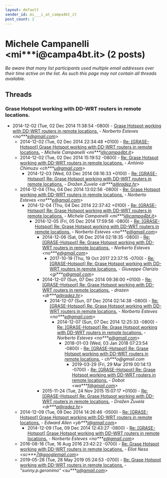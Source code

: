 ```yaml
---
layout: default
sender_id: mi___i_at_campa4bt_it
post_count: 2
---
```


# Michele Campanelli <mi***i<span>@</span>campa4bt.it> (2 posts)

_Be aware that many list participants used multiple email addresses over their time active on the list. As such this page may not contain all threads available._

## Threads

### Grase Hotspot working with DD-WRT routers in remote locations.
+ 2014-12-02 (Tue, 02 Dec 2014 11:38:54 -0800) - [Grase Hotspot working with DD-WRT routers in remote locations.](/archive/2014/12/51017cbf90790395adf0425c8370ea3205983c502f252673d4565c067a7e0f5e) - _Norberto Esteves \<no***e@gmail.com\>_
  + 2014-12-02 (Tue, 02 Dec 2014 22:34:48 +0100) - [Re: [GRASE-Hotspot] Grase Hotspot working with DD-WRT routers in remote locations.](/archive/2014/12/adb16a7fa082f6072dcb525e7ac85a3d4a23e26a465453dbb69a104420f1b710) - _Michele Campanelli \<mi***i@campa4bt.it\>_
  + 2014-12-02 (Tue, 02 Dec 2014 15:19:52 -0800) - [Re: Grase Hotspot working with DD-WRT routers in remote locations.](/archive/2014/12/32bcee358b1760861f6af9a1eb6a560a134f08cf38996b146895793efff86042) - _António Chimuzu \<ch***u@gmail.com\>_
    + 2014-12-03 (Wed, 03 Dec 2014 08:16:33 +0100) - [Re: [GRASE-Hotspot] Re: Grase Hotspot working with DD-WRT routers in remote locations.](/archive/2014/12/04f6e5e9e23ba2e67e3f5afec6f8d70ff0c4c0e669c72c8684b1d5b7a381dcb6) - _Dražen Žuvela \<dr***a@radez.hr\>_
  + 2014-12-04 (Thu, 04 Dec 2014 13:02:56 -0800) - [Re: Grase Hotspot working with DD-WRT routers in remote locations.](/archive/2014/12/04b003425a21ac854062dd636f614b908492e29584a08eb5ce75255df1283c5c) - _Norberto Esteves \<no***e@gmail.com\>_
    + 2014-12-04 (Thu, 04 Dec 2014 22:37:42 +0100) - [Re: [GRASE-Hotspot] Re: Grase Hotspot working with DD-WRT routers in remote locations.](/archive/2014/12/c8427b54f455ecd3842deed2af5a16d611c0745d196723c2d7bf75b7e7f9fce9) - _Michele Campanelli \<mi***i@campa4bt.it\>_
      + 2014-12-05 (Fri, 05 Dec 2014 17:59:56 -0800) - [Re: [GRASE-Hotspot] Re: Grase Hotspot working with DD-WRT routers in remote locations.](/archive/2014/12/dde5dd014d74b256083e8d6a73c75c68fbe50b21fcc8910dd2f44ecb111c3fd7) - _Norberto Esteves \<no***e@gmail.com\>_
        + 2014-12-06 (Sat, 06 Dec 2014 02:18:35 -0800) - [Re: [GRASE-Hotspot] Re: Grase Hotspot working with DD-WRT routers in remote locations.](/archive/2014/12/38a2e4b48f6d559f82a3778276b579ab33d5df038111da4ae859eaebd2bc76c7) - _Norberto Esteves \<no***e@gmail.com\>_
          + 2017-10-19 (Thu, 19 Oct 2017 23:37:15 -0700) - [Re: [GRASE-Hotspot] Re: Grase Hotspot working with DD-WRT routers in remote locations.](/archive/2017/10/b5cefb1f4d8662f090eadd46144930018ab71d5613ae5d648842ccdbd4454358) - _Giuseppe Clarizio \<gi***o@gmail.com\>_
        + 2014-12-07 (Sun, 07 Dec 2014 09:36:00 +0100) - [Re: [GRASE-Hotspot] Re: Grase Hotspot working with DD-WRT routers in remote locations.](/archive/2014/12/29f80190a2202032dfcf0f26859c50e5efb51e5b4c299f71fada0683fae02aaf) - _drazen \<dr***a@radez.hr\>_
          + 2014-12-07 (Sun, 07 Dec 2014 02:14:38 -0800) - [Re: [GRASE-Hotspot] Re: Grase Hotspot working with DD-WRT routers in remote locations.](/archive/2014/12/28e13c2265a9c81938be7dfbb4eddc2d8cd693f627358fdd28b6ba7386deb7cf) - _Norberto Esteves \<no***e@gmail.com\>_
            + 2014-12-07 (Sun, 07 Dec 2014 12:25:33 -0800) - [Re: [GRASE-Hotspot] Re: Grase Hotspot working with DD-WRT routers in remote locations.](/archive/2014/12/7f4edba99395227f742508ca8289db8fc11e8332019a95555a352738c783f03b) - _Norberto Esteves \<no***e@gmail.com\>_
              + 2018-01-03 (Wed, 03 Jan 2018 07:23:54 -0800) - [Re: [GRASE-Hotspot] Re: Grase Hotspot working with DD-WRT routers in remote locations.](/archive/2018/01/cfcf9a5a2a39f4bdf4e7d28a8a1e058b878a5190104e4c9ce8fd9a06602bd537) - _ch***o@gmail.com_
                + 2019-03-29 (Fri, 29 Mar 2019 00:14:13 -0700) - [Re: [GRASE-Hotspot] Re: Grase Hotspot working with DD-WRT routers in remote locations.](/archive/2019/03/1e9d92236173483b157049b3ab22f44059bb32b92340084bb4a178377fb8c997) - _Dobot \<wa***f@gmail.com\>_
        + 2015-11-24 (Tue, 24 Nov 2015 15:07:17 +0100) - [Re: [GRASE-Hotspot] Re: Grase Hotspot working with DD-WRT routers in remote locations.](/archive/2015/11/d9a02f043a0d6c7c7d0639fbfe0f1c136393dd7c410ba6b1dc9d10e65c2febb7) - _Dražen Žuvela \<dr***a@radez.hr\>_
  + 2014-12-09 (Tue, 09 Dec 2014 14:26:46 -0500) - [Re: [GRASE-Hotspot] Grase Hotspot working with DD-WRT routers in remote locations.](/archive/2014/12/eaa4bcafef214e629d48c0023daa85f0a3519a58b438ba91ae5f3fbd016f9d7a) - _Edward Allen \<yb***j@gmail.com\>_
    + 2014-12-09 (Tue, 09 Dec 2014 12:43:27 -0800) - [Re: [GRASE-Hotspot] Grase Hotspot working with DD-WRT routers in remote locations.](/archive/2014/12/b9d385106aefcad44376eef194fc2d81dbacb953b88747bd02e358df123318ab) - _Norberto Esteves \<no***e@gmail.com\>_
  + 2016-08-16 (Tue, 16 Aug 2016 23:42:22 -0700) - [Re: Grase Hotspot working with DD-WRT routers in remote locations.](/archive/2016/08/1955d9036fd755a187017fbb8c676cfd1029ebfcc34a5d203550a6c02ed4ddb2) - _Eliot Ness \<sc***7@googlemail.com\>_
  + 2019-05-28 (Tue, 28 May 2019 05:24:53 -0700) - [Re: Grase Hotspot working with DD-WRT routers in remote locations.](/archive/2019/05/59c82820f5f903f67a5fe7cde96081fcbf6e8a2cd30f3f000b8bc26c9682131a) - _"sunny.p.geronimo" \<su***o@gmail.com\>_

